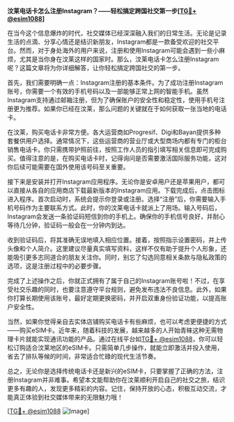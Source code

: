 **汶莱电话卡怎么注册Instagram？——轻松搞定跨国社交第一步[[TG💪+ @esim1088](https://t.me/s/esim1088)]**

在当今这个信息爆炸的时代，社交媒体已经深深融入我们的日常生活。无论是记录生活的点滴、分享心情还是结识新朋友，Instagram都是一款备受欢迎的社交平台。然而，对于身处海外的用户来说，注册和使用Instagram可能会遇到一些小麻烦，尤其是当你身在汶莱这样的国家时。那么，汶莱电话卡怎么注册Instagram呢？这篇文章将为你详细解答，让你轻松搞定跨国社交的第一步。

首先，我们需要明确一点：Instagram注册的基本条件。为了成功注册Instagram账号，你需要一个有效的手机号码以及一部能够正常上网的智能手机。虽然Instagram支持通过邮箱注册，但为了确保账户的安全性和稳定性，使用手机号注册更为推荐。如果你已经在汶莱，那么问题的关键就在于如何获取一张当地的电话卡。

在汶莱，购买电话卡非常方便。各大运营商如Progresif、Digi和Bayan提供多种套餐供用户选择。通常情况下，这些运营商的营业厅或大型商场内都有专门的柜台销售电话卡。你只需携带护照前往，按照工作人员的指引填写相关信息即可完成购买。值得注意的是，在购买电话卡时，记得询问是否需要激活国际服务功能，这对你后续可能需要在国外使用该号码至关重要。

接下来是安装并打开Instagram应用程序。无论你是安卓用户还是苹果用户，都可以直接从各自的应用商店下载最新版本的Instagram应用。下载完成后，点击图标进入程序。首次启动时，系统会提示你登录或注册。选择“注册”后，你需要输入手机号码作为主要联系方式。此时，你的汶莱电话卡就派上了用场。输入号码后，Instagram会发送一条验证码短信到你的手机上。确保你的手机信号良好，并耐心等待几分钟，验证码一般会在一分钟内到达。

收到验证码后，将其准确无误地填入相应位置。接着，按照指示设置密码，并上传头像和个人简介。这里建议尽量真实填写资料，这样不仅有助于提升个人形象，还能吸引更多志同道合的朋友关注你。同时，别忘了勾选同意相关条款与隐私政策的选项，这是注册过程中的必要步骤。

完成了上述操作之后，你就正式拥有了属于自己的Instagram账号啦！不过，在享受社交乐趣的同时，也要注意遵守平台规则，避免发布违法不良信息。此外，如果你打算长期使用该账号，最好定期更换密码，并开启双重身份验证功能，以提高账户安全性。

当然，如果你觉得亲自去实体店铺购买电话卡有些麻烦，也可以考虑更便捷的方式——购买eSIM卡。近年来，随着科技的发展，越来越多的人开始青睐这种无需物理卡片就能实现通讯功能的产品。通过在线平台如[TG💪+ @esim1088](https://t.me/s/esim1088)，你可以轻松订购适合汶莱地区的eSIM卡。只需简单几步操作，就能立即激活并投入使用，省去了排队等候的时间，非常适合忙碌的现代生活节奏。

总之，无论你是选择传统电话卡还是新兴的eSIM卡，只要掌握了正确的方法，注册Instagram并非难事。希望本文能帮助你在汶莱顺利开启自己的社交之旅，结识更多有趣的人，发现更多精彩的内容。记住，保持开放的心态，积极互动交流，才能真正体验到社交媒体带来的无限魅力哦！

[[TG💪+ @esim1088](https://t.me/s/esim1088) ![Image](https://i.postimg.cc/4NQfJmqS/Snipaste-2025-05-13-00-14-12.png)]